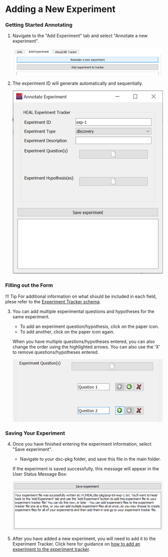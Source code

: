# Adding a New Experiment

### Getting Started Annotating

1. Navigate to the "Add Experiment" tab and select "Annotate a new experiment".

    ![](../app-screenshots/annotate-new.PNG)

2. The experiment ID will generate automatically and sequentially.

    ![](../app-screenshots/annotate-new-2.PNG)

### Filling out the Form

!!! Tip
    For additional information on what should be included in each field, plese refer to the [Experiment Tracker schema](../schemas/md_experiment_tracker.md).

3. You can add multiple experimental questions and hypotheses for the same experiment.
    * To add an experiment question/hypothesis, click on the paper icon. 
    * To add another, click on the paper icon again.

    When you have multiple questions/hypotheses entered, you can also change the order using the highlighted arrows. You can also use the 'X' to remove questions/hypotheses entered.

    ![](../app-screenshots/exp-arrows.PNG)

### Saving Your Experiment

4. Once you have finished entering the experiment information, select "Save experiment". 
    * Navigate to your dsc-pkg folder, and save this file in the main folder. 

    If the experiment is saved successfully, this message will appear in the User Status Message Box:

    ![](../app-screenshots/save-exp.PNG)

5. After you have added a new experiment, you will need to add it to the Experiment Tracker. Click here for guidance on [how to add an experiment to the experiment tracker](exptotrack.md).